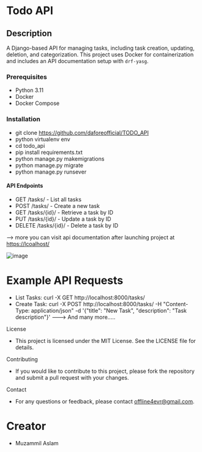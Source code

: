 # Todo API

## Description
A Django-based API for managing tasks, including task creation, updating, deletion, and categorization. This project uses Docker for containerization and includes an API documentation setup with `drf-yasg`. 

### Prerequisites

- Python 3.11
- Docker
- Docker Compose

### Installation
   - git clone https://github.com/daforeofficial/TODO_API
   - python virtualenv env
   - cd todo_api
   - pip install requirements.txt
   - python manage.py makemigrations
   - python manage.py migrate
   - python manage.py runsever

#### API Endpoints

- GET /tasks/ - List all tasks
- POST /tasks/ - Create a new task
- GET /tasks/{id}/ - Retrieve a task by ID
- PUT /tasks/{id}/ - Update a task by ID
- DELETE /tasks/{id}/ - Delete a task by ID

--> more you can visit api documentation after launching project at [https://lcoalhost/](http://localhost:8000/swagger/)

![image](https://github.com/user-attachments/assets/730ddd6f-9784-4f94-9075-88b15334b7c8)

# Example API Requests
- List Tasks: curl -X GET http://localhost:8000/tasks/
- Create Task: curl -X POST http://localhost:8000/tasks/ -H "Content-Type: application/json" -d '{"title": "New Task", "description": "Task description"}'
---> And many more.....

License
- This project is licensed under the MIT License. See the LICENSE file for details.

Contributing
- If you would like to contribute to this project, please fork the repository and submit a pull request with your changes.

Contact
- For any questions or feedback, please contact offline4evr@gmail.com.

# Creator
- Muzammil Aslam
